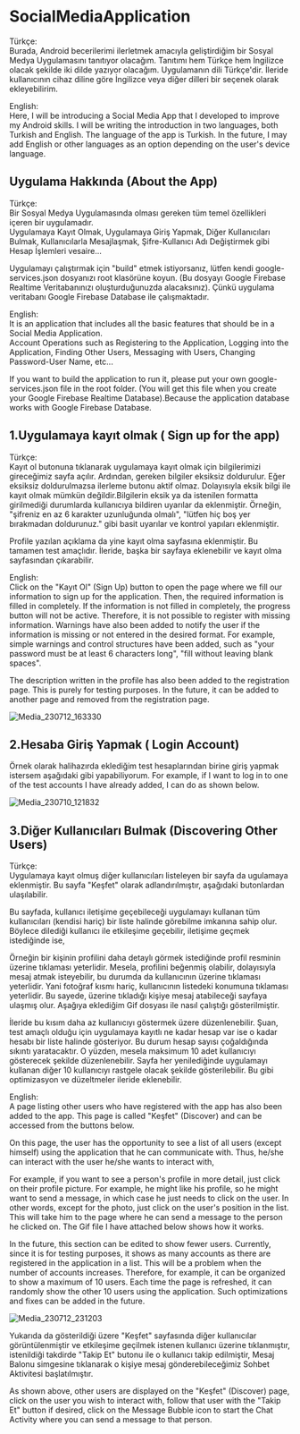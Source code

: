 # SocialMediaApplication
Türkçe: <br>
Burada, Android becerilerimi ilerletmek amacıyla geliştirdiğim bir Sosyal Medya Uygulamasını tanıtıyor olacağım. Tanıtımı hem Türkçe hem İngilizce olacak şekilde iki dilde yazıyor olacağım. Uygulamanın dili Türkçe'dir. İleride kullanıcının cihaz diline göre İngilizce veya diğer dilleri bir seçenek olarak ekleyebilirim.

English: <br>
Here, I will be introducing a Social Media App that I developed to improve my Android skills. I will be writing the introduction in two languages, both Turkish and English. The language of the app is Turkish. In the future, I may add English or other languages as an option depending on the user's device language.

Uygulama Hakkında (About the App)
-
Türkçe: <br>
Bir Sosyal Medya Uygulamasında olması gereken tüm temel özellikleri içeren bir uygulamadır. 
<br> Uygulamaya Kayıt Olmak, Uygulamaya Giriş Yapmak, Diğer Kullanıcıları Bulmak, Kullanıcılarla Mesajlaşmak, Şifre-Kullanıcı Adı Değiştirmek gibi Hesap İşlemleri vesaire... 

Uygulamayı çalıştırmak için "build" etmek istiyorsanız, lütfen kendi google-services.json dosyanızı root klasörüne koyun. (Bu dosyayı Google Firebase Realtime Veritabanınızı oluşturduğunuzda alacaksınız). Çünkü uygulama veritabanı Google Firebase Database ile çalışmaktadır.

English: <br>
It is an application that includes all the basic features that should be in a Social Media Application. 
<br> Account Operations such as Registering to the Application, Logging into the Application, Finding Other Users, Messaging with Users, Changing Password-User Name, etc... 

If you want to build the application to run it, please put your own google-services.json file in the root folder. (You will get this file when you create your Google Firebase Realtime Database).Because the application database works with Google Firebase Database.

1.Uygulamaya kayıt olmak ( Sign up for the app)
-
Türkçe: <br>
Kayıt ol butonuna tıklanarak uygulamaya kayıt olmak için bilgilerimizi gireceğimiz sayfa açılır. Ardından, gereken bilgiler eksiksiz doldurulur. Eğer eksiksiz doldurulmazsa ilerleme butonu aktif olmaz. Dolayısıyla eksik bilgi ile kayıt olmak mümkün değildir.Bilgilerin eksik ya da istenilen formatta girilmediği durumlarda kullanıcıya bildiren uyarılar da eklenmiştir. Örneğin, "şifreniz en az 6 karakter uzunluğunda olmalı", "lütfen hiç boş yer bırakmadan doldurunuz." gibi basit uyarılar ve kontrol yapıları eklenmiştir.

Profile yazılan açıklama da yine kayıt olma sayfasına eklenmiştir. Bu tamamen test amaçlıdır. İleride, başka bir sayfaya eklenebilir ve kayıt olma sayfasından çıkarabilir.

English: <br>
Click on the "Kayıt Ol" (Sign Up) button to open the page where we fill our information to sign up for the application. Then, the required information is filled in completely. If the information is not filled in completely, the progress button will not be active. Therefore, it is not possible to register with missing information. Warnings have also been added to notify the user if the information is missing or not entered in the desired format. For example, simple warnings and control structures have been added, such as "your password must be at least 6 characters long", "fill without leaving blank spaces".

The description written in the profile has also been added to the registration page. This is purely for testing purposes. In the future, it can be added to another page and removed from the registration page. 

![Media_230712_163330](https://github.com/projectOrhan/SocialMediaApplication/assets/28529085/140e2242-ab08-4fed-af5e-b6f6ee76ac5a)

2.Hesaba Giriş Yapmak ( Login Account)
-
Örnek olarak halihazırda eklediğim test hesaplarından birine giriş yapmak istersem aşağıdaki gibi yapabiliyorum.
For example, if I want to log in to one of the test accounts I have already added, I can do as shown below.

![Media_230710_121832](https://github.com/projectOrhan/SocialMediaApplication/assets/28529085/949f6177-81e0-4d64-8c39-415966390660)

3.Diğer Kullanıcıları Bulmak (Discovering Other Users)
-
Türkçe: <br>
Uygulamaya kayıt olmuş diğer kullanıcıları listeleyen bir sayfa da ugulamaya eklenmiştir. Bu sayfa "Keşfet" olarak adlandırılmıştır, aşağıdaki butonlardan ulaşılabilir.

Bu sayfada, kullanıcı iletişime geçebileceği uygulamayı kullanan tüm kullanıcıları (kendisi hariç) bir liste halinde görebilme imkanına sahip olur. Böylece dilediği kullanıcı ile etkileşime geçebilir, iletişime geçmek istediğinde ise, 

Örneğin bir kişinin profilini daha detaylı görmek istediğinde profil resminin üzerine tıklaması yeterlidir.
Mesela, profilini beğenmiş olabilir, dolayısıyla mesaj atmak isteyebilir, bu durumda da kullanıcının üzerine tıklaması yeterlidir. Yani fotoğraf kısmı hariç, kullanıcının listedeki konumuna tıklaması yeterlidir. Bu sayede, üzerine tıkladığı kişiye mesaj atabileceği sayfaya ulaşmış olur. Aşağıya eklediğim Gif dosyası ile nasıl çalıştığı gösterilmiştir.

İleride bu kısım daha az kullanıcıyı göstermek üzere düzenlenebilir. Şuan, test amaçlı olduğu için uygulamaya kayıtlı ne kadar hesap var ise o kadar hesabı bir liste halinde gösteriyor. Bu durum hesap sayısı çoğaldığında sıkıntı yaratacaktır. O yüzden, mesela maksimum 10 adet kullanıcıyı gösterecek şekilde düzenlenebilir. Sayfa her yenilediğinde uygulamayı kullanan diğer 10 kullanıcıyı rastgele olacak şekilde gösterilebilir. Bu gibi optimizasyon ve düzeltmeler ileride eklenebilir. 

English: <br>
A page listing other users who have registered with the app has also been added to the app. This page is called "Keşfet" (Discover) and can be accessed from the buttons below.

On this page, the user has the opportunity to see a list of all users (except himself) using the application that he can communicate with. Thus, he/she can interact with the user he/she wants to interact with, 

For example, if you want to see a person's profile in more detail, just click on their profile picture.
For example, he might like his profile, so he might want to send a message, in which case he just needs to click on the user. In other words, except for the photo, just click on the user's position in the list. This will take him to the page where he can send a message to the person he clicked on. The Gif file I have attached below shows how it works.

In the future, this section can be edited to show fewer users. Currently, since it is for testing purposes, it shows as many accounts as there are registered in the application in a list. This will be a problem when the number of accounts increases. Therefore, for example, it can be organized to show a maximum of 10 users. Each time the page is refreshed, it can randomly show the other 10 users using the application. Such optimizations and fixes can be added in the future. 

![Media_230712_231203](https://github.com/projectOrhan/SocialMediaApplication/assets/28529085/aae980b6-e0e4-4791-ab76-8982189f6665)

Yukarıda da gösterildiği üzere "Keşfet" sayfasında diğer kullanıcılar görüntülenmiştir ve etkileşime geçilmek istenen kullanıcı üzerine tıklanmıştır, istenildiği takdirde "Takip Et" butonu ile o kullanıcı takip edilmiştir, Mesaj Balonu simgesine tıklanarak o kişiye mesaj gönderebileceğimiz Sohbet Aktivitesi başlatılmıştır.

As shown above, other users are displayed on the "Keşfet" (Discover) page, click on the user you wish to interact with, follow that user with the "Takip Et" button if desired, click on the Message Bubble icon to start the Chat Activity where you can send a message to that person.







